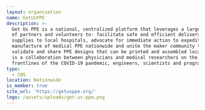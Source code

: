 ```yaml
---
layout: organization
name: GetUsPPE
description: >-
  Get Us PPE is a national, centralized platform that leverages a large network
  of partners and volunteers to: facilitate safe and efficient delivery of
  supplies to local hospitals, advocate for immediate action to expedite the
  manufacture of medical PPE nationwide and unite the maker community to
  validate and share PPE designs that can be printed and assembled locally. It
  is a collaboration between physicians and medical researchers on the
  frontlines of the COVID-19 pandemic, engineers, scientists and programmers.
type:
  - CNS
location: Nationwide
is_member: true
site_url: 'https://getusppe.org/'
logo: /assets/uploads/get-us-ppe.png
---
```

